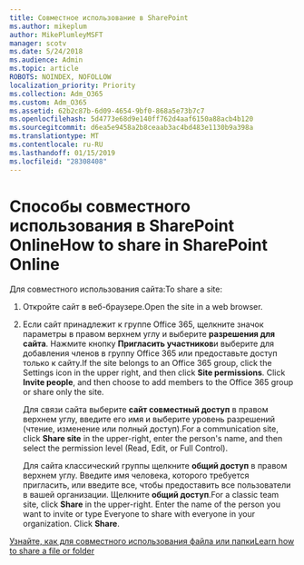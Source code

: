 ```yaml
---
title: Совместное использование в SharePoint
ms.author: mikeplum
author: MikePlumleyMSFT
manager: scotv
ms.date: 5/24/2018
ms.audience: Admin
ms.topic: article
ROBOTS: NOINDEX, NOFOLLOW
localization_priority: Priority
ms.collection: Adm_O365
ms.custom: Adm_O365
ms.assetid: 62b2c87b-6d09-4654-9bf0-868a5e73b7c7
ms.openlocfilehash: 5d4773e68d9e140ff762d4aaf6150a88acb4b120
ms.sourcegitcommit: d6ea5e9458a2b8ceaab3ac4bd483e1130b9a398a
ms.translationtype: MT
ms.contentlocale: ru-RU
ms.lasthandoff: 01/15/2019
ms.locfileid: "28308408"
---
```

# <a name="how-to-share-in-sharepoint-online"></a><span data-ttu-id="3b142-102">Способы совместного использования в SharePoint Online</span><span class="sxs-lookup"><span data-stu-id="3b142-102">How to share in SharePoint Online</span></span>

<span data-ttu-id="3b142-103">Для совместного использования сайта:</span><span class="sxs-lookup"><span data-stu-id="3b142-103">To share a site:</span></span>
  
1. <span data-ttu-id="3b142-104">Откройте сайт в веб-браузере.</span><span class="sxs-lookup"><span data-stu-id="3b142-104">Open the site in a web browser.</span></span>
    
2. <span data-ttu-id="3b142-p101">Если сайт принадлежит к группе Office 365, щелкните значок параметры в правом верхнем углу и выберите **разрешения для сайта**. Нажмите кнопку **Пригласить участников**и выберите для добавления членов в группу Office 365 или предоставьте доступ только к сайту.</span><span class="sxs-lookup"><span data-stu-id="3b142-p101">If the site belongs to an Office 365 group, click the Settings icon in the upper right, and then click **Site permissions**. Click **Invite people**, and then choose to add members to the Office 365 group or share only the site.</span></span> 
    
    <span data-ttu-id="3b142-107">Для связи сайта выберите **сайт совместный доступ** в правом верхнем углу, введите его имя и выберите уровень разрешений (чтение, изменение или полный доступ).</span><span class="sxs-lookup"><span data-stu-id="3b142-107">For a communication site, click **Share site** in the upper-right, enter the person's name, and then select the permission level (Read, Edit, or Full Control).</span></span> 
    
    <span data-ttu-id="3b142-p102">Для сайта классический группы щелкните **общий доступ** в правом верхнем углу. Введите имя человека, которого требуется пригласить, или введите все, чтобы предоставить все пользователи в вашей организации. Щелкните **общий доступ**.</span><span class="sxs-lookup"><span data-stu-id="3b142-p102">For a classic team site, click **Share** in the upper-right. Enter the name of the person you want to invite or type Everyone to share with everyone in your organization. Click **Share**.</span></span>
    
[<span data-ttu-id="3b142-111">Узнайте, как для совместного использования файла или папки</span><span class="sxs-lookup"><span data-stu-id="3b142-111">Learn how to share a file or folder</span></span>](https://go.microsoft.com/fwlink/?linkid=511430)
  

